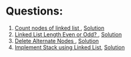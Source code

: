 # Questions:

1. [Count nodes of linked list ](https://practice.geeksforgeeks.org/problems/count-nodes-of-linked-list/0/?category[]=Linked%20List&category[]=Linked%20List&difficulty[]=-1&page=1&query=category[]Linked%20Listdifficulty[]-1page1category[]Linked%20List), [Solution](https://github.com/Arpit599/Data-Structures-with-Python/blob/master/Linked%20List/Basic/countNodes.py)
2. [Linked List Length Even or Odd? ](https://practice.geeksforgeeks.org/problems/linked-list-length-even-or-odd/0/?category[]=Linked%20List&category[]=Linked%20List&difficulty[]=-1&page=1&query=category[]Linked%20Listdifficulty[]-1page1category[]Linked%20List), [Solution]()
3. [Delete Alternate Nodes ](https://practice.geeksforgeeks.org/problems/delete-alternate-nodes/0/?category[]=Linked%20List&category[]=Linked%20List&difficulty[]=-1&page=1&query=category[]Linked%20Listdifficulty[]-1page1category[]Linked%20List), [Solution]()
4. [Implement Stack using Linked List](https://practice.geeksforgeeks.org/problems/implement-stack-using-linked-list/0/?category[]=Linked%20List&category[]=Linked%20List&difficulty[]=-1&page=1&query=category[]Linked%20Listdifficulty[]-1page1category[]Linked%20List), [Solution]()
